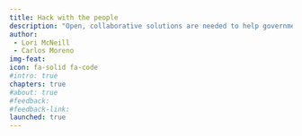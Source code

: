 ```yaml
---
title: Hack with the people
description: "Open, collaborative solutions are needed to help government address civic demands in ways that are inclusive, transparent, and can quickly respond to changes. Governments can empower communities and create better digital services by engaging skilled volunteers, embracing experimentation, and leveraging local technologists—or civic hackers."
author:
 - Lori McNeill
 - Carlos Moreno
img-feat: 
icon: fa-solid fa-code
#intro: true
chapters: true
#about: true
#feedback: 
#feedback-link: 
launched: true
---
```


